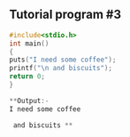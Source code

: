 ## Tutorial program #3
```c
#include<stdio.h>
int main()
{
puts("I need some coffee");
printf("\n and biscuits");
return 0;
}

**Output:- 
I need some coffee

 and biscuits **  

